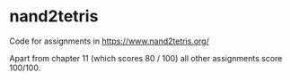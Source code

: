 # nand2tetris
Code for assignments in https://www.nand2tetris.org/


Apart from chapter 11 (which scores 80 / 100) all other assignments score 100/100. 

